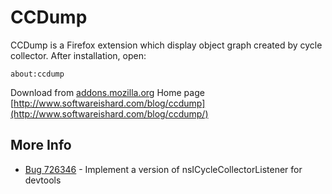 CCDump
======

CCDump is a Firefox extension which display object graph created by cycle collector.
After installation, open:

    about:ccdump

Download from [addons.mozilla.org](https://addons.mozilla.org/en-US/firefox/addon/cycle-collector-analyzer/)
Home page [http://www.softwareishard.com/blog/ccdump](http://www.softwareishard.com/blog/ccdump/)

More Info
---------

* [Bug 726346](https://bugzilla.mozilla.org/show_bug.cgi?id=726346) - Implement a version of nsICycleCollectorListener for devtools
